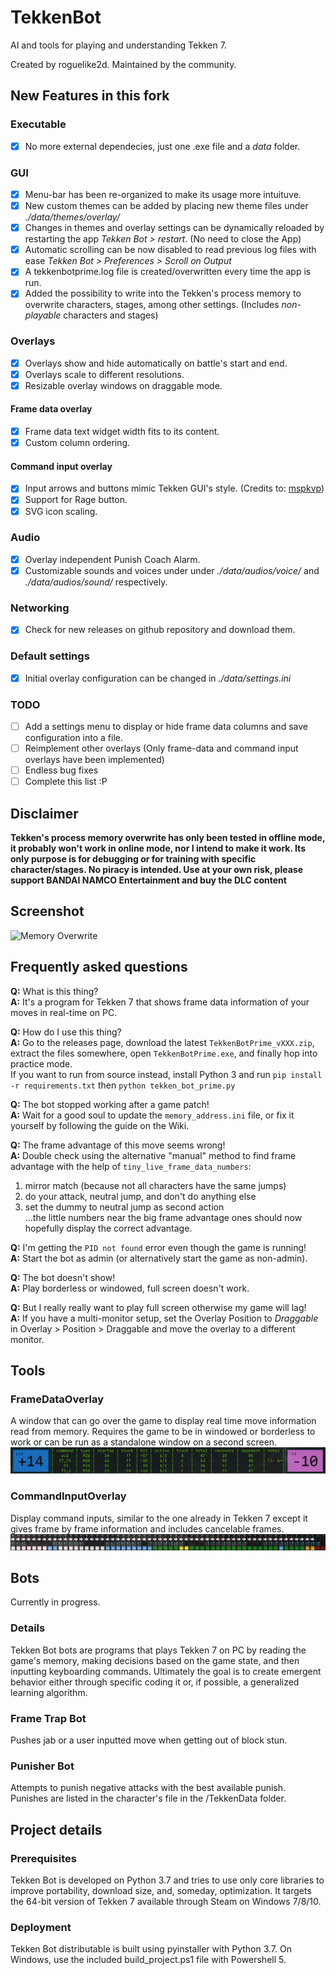 # TekkenBot
AI and tools for playing and understanding Tekken 7.

Created by roguelike2d. Maintained by the community.

## New Features in this fork

### Executable
 - [x] No more external dependecies, just one .exe file and a *data* folder.

### GUI
- [x] Menu-bar has been re-organized to make its usage more intuituve.
- [x] New custom themes can be added by placing new theme files under *./data/themes/overlay/*
- [x] Changes in themes and overlay settings can be dynamically reloaded by restarting the app *Tekken Bot > restart*. (No need to close the App)
- [x] Automatic scrolling can be now disabled to read previous log files with ease *Tekken Bot > Preferences > Scroll on Output*
- [x] A tekkenbotprime.log file is created/overwritten every time the app is run.
- [x] Added the possibility to write into the Tekken's process memory to overwrite characters, stages, among other settings. (Includes *non-playable* characters and stages)

### Overlays
- [x] Overlays show and hide automatically on battle's start and end.
- [x] Overlays scale to different resolutions.
- [x] Resizable overlay windows on draggable mode.

#### Frame data overlay
- [x] Frame data text widget width fits to its content.
- [x] Custom column ordering.

#### Command input overlay
- [x] Input arrows and buttons mimic Tekken GUI's style. (Credits to: [mspkvp](https://github.com/mspkvp/tk7movespretty))
- [x] Support for Rage button.
- [x] SVG icon scaling.

### Audio
- [x] Overlay independent Punish Coach Alarm.
- [x] Customizable sounds and voices under under *./data/audios/voice/* and *./data/audios/sound/* respectively.

### Networking
- [x] Check for new releases on github repository and download them.

### Default settings
- [x] Initial overlay configuration can be changed in *./data/settings.ini*

### TODO
- [ ] Add a settings menu to display or hide frame data columns and save configuration into a file.
- [ ] Reimplement other overlays (Only frame-data and command input overlays have been implemented)
- [ ] Endless bug fixes
- [ ] Complete this list :P

## Disclaimer
**Tekken's process memory overwrite has only been tested in offline mode, it probably won't work in online mode, nor I intend to make it work. Its only purpose is for debugging or for training with specific character/stages. No piracy is intended. Use at your own risk, please support BANDAI NAMCO Entertainment and buy the DLC content**

## Screenshot
![Memory Overwrite](Screenshots/memory_overwrite.png?raw=true)

## Frequently asked questions
**Q:** What is this thing?\
**A:** It's a program for Tekken 7 that shows frame data information of your moves in real-time on PC.

**Q:** How do I use this thing?\
**A:** Go to the releases page, download the latest `TekkenBotPrime_vXXX.zip`, extract the files somewhere, open `TekkenBotPrime.exe`, and finally hop into practice mode.\
If you want to run from source instead, install Python 3 and run `pip install -r requirements.txt` then `python tekken_bot_prime.py`

**Q:** The bot stopped working after a game patch!\
**A:** Wait for a good soul to update the `memory_address.ini` file, or fix it yourself by following the guide on the Wiki.

**Q:** The frame advantage of this move seems wrong!\
**A:** Double check using the alternative "manual" method to find frame advantage with the help of `tiny_live_frame_data_numbers`:
1. mirror match (because not all characters have the same jumps)
2. do your attack, neutral jump, and don't do anything else
3. set the dummy to neutral jump as second action\
...the little numbers near the big frame advantage ones should now hopefully display the correct advantage.

**Q:** I'm getting the `PID not found` error even though the game is running!\
**A:** Start the bot as admin (or alternatively start the game as non-admin).

**Q:** The bot doesn't show!\
**A:** Play borderless or windowed, full screen doesn't work.

**Q:** But I really really want to play full screen otherwise my game will lag!\
**A:** If you have a multi-monitor setup, set the Overlay Position to *Draggable* in Overlay > Position > Draggable and move the overlay to a different monitor.
## Tools
### FrameDataOverlay
A window that can go over the game to display real time move information read from memory. Requires the game to be in windowed or borderless to work or can be run as a standalone window on a second screen.
![Robot feet and bear paws 1](Screenshots/frame_data.png?raw=true)
### CommandInputOverlay
Display command inputs, similar to the one already in Tekken 7 except it gives frame by frame information and includes cancelable frames.
![Robot feet and bear paws 2](Screenshots/command_input.png?raw=true)
## Bots
Currently in progress.
### Details
Tekken Bot bots are programs that plays Tekken 7 on PC by reading the game's memory, making decisions based on the game state, and then inputting keyboarding commands. Ultimately the goal is to create emergent behavior either through specific coding it or, if possible, a generalized learning algorithm.
### Frame Trap Bot
Pushes jab or a user inputted move when getting out of block stun.
### Punisher Bot
Attempts to punish negative attacks with the best available punish. Punishes are listed in the character's file in the /TekkenData folder.
## Project details
### Prerequisites
Tekken Bot is developed on Python 3.7 and tries to use only core libraries to improve portability, download size, and, someday, optimization. It targets the 64-bit version of Tekken 7 available through Steam on Windows 7/8/10.
### Deployment
Tekken Bot distributable is built using pyinstaller with Python 3.7. On Windows, use the included build_project.ps1 file with Powershell 5.
